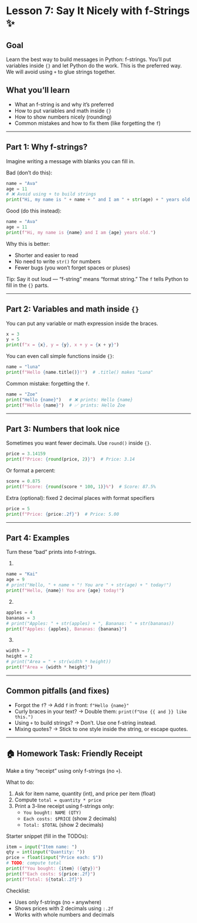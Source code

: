 # Lesson 7: Say It Nicely with f-Strings ✨

## Goal

Learn the best way to build messages in Python: f-strings. You’ll put variables inside `{}` and let Python do the work. This is the preferred way. We will avoid using `+` to glue strings together.

## What you’ll learn

- What an f-string is and why it’s preferred
- How to put variables and math inside `{}`
- How to show numbers nicely (rounding)
- Common mistakes and how to fix them (like forgetting the `f`)

---

## Part 1: Why f-strings?

Imagine writing a message with blanks you can fill in.

Bad (don’t do this):

```python
name = "Ava"
age = 11
# ❌ Avoid using + to build strings
print("Hi, my name is " + name + " and I am " + str(age) + " years old.")
```

Good (do this instead):

```python
name = "Ava"
age = 11
print(f"Hi, my name is {name} and I am {age} years old.")
```

Why this is better:

- Shorter and easier to read
- No need to write `str()` for numbers
- Fewer bugs (you won’t forget spaces or pluses)

Tip: Say it out loud — “f-string” means “format string.” The `f` tells Python to fill in the `{}` parts.

---

## Part 2: Variables and math inside `{}`

You can put any variable or math expression inside the braces.

```python
x = 3
y = 5
print(f"x = {x}, y = {y}, x + y = {x + y}")
```

You can even call simple functions inside `{}`:

```python
name = "luna"
print(f"Hello {name.title()}!")  # .title() makes "Luna"
```

Common mistake: forgetting the `f`.

```python
name = "Zoe"
print("Hello {name}")   # ❌ prints: Hello {name}
print(f"Hello {name}")  # ✅ prints: Hello Zoe
```

---

## Part 3: Numbers that look nice

Sometimes you want fewer decimals. Use `round()` inside `{}`.

```python
price = 3.14159
print(f"Price: {round(price, 2)}")  # Price: 3.14
```

Or format a percent:

```python
score = 0.875
print(f"Score: {round(score * 100, 1)}%")  # Score: 87.5%
```

Extra (optional): fixed 2 decimal places with format specifiers

```python
price = 5
print(f"Price: {price:.2f}")  # Price: 5.00
```

---

## Part 4: Examples

Turn these “bad” prints into f-strings.

1)

```python
name = "Kai"
age = 9
# print("Hello, " + name + "! You are " + str(age) + " today!")
print(f"Hello, {name}! You are {age} today!")
```

2)

```python
apples = 4
bananas = 3
# print("Apples: " + str(apples) + ", Bananas: " + str(bananas))
print(f"Apples: {apples}, Bananas: {bananas}")
```

3)

```python
width = 7
height = 2
# print("Area = " + str(width * height))
print(f"Area = {width * height}")
```

---

## Common pitfalls (and fixes)

- Forgot the `f`? → Add `f` in front: `f"Hello {name}"`
- Curly braces in your text? → Double them: `print(f"Use {{ and }} like this.")`
- Using `+` to build strings? → Don’t. Use one f-string instead.
- Mixing quotes? → Stick to one style inside the string, or escape quotes.

---

## 🏠 Homework Task: Friendly Receipt

Make a tiny “receipt” using only f-strings (no `+`).

What to do:

1) Ask for item name, quantity (int), and price per item (float)
2) Compute `total = quantity * price`
3) Print a 3-line receipt using f-strings only:
   - `You bought: NAME (QTY)`
   - `Each costs: $PRICE` (show 2 decimals)
   - `Total: $TOTAL` (show 2 decimals)

Starter snippet (fill in the TODOs):

```python
item = input("Item name: ")
qty = int(input("Quantity: "))
price = float(input("Price each: $"))
# TODO: compute total
print(f"You bought: {item} ({qty})")
print(f"Each costs: ${price:.2f}")
print(f"Total: ${total:.2f}")
```

Checklist:

- Uses only f-strings (no `+` anywhere)
- Shows prices with 2 decimals using `:.2f`
- Works with whole numbers and decimals

